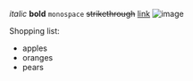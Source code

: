 *italic*
**bold**
`monospace`
~~strikethrough~~
[link](http://example.com)
![image](res://addons/file-editor/icon.png)

Shopping list:
- apples
- oranges
- pears
